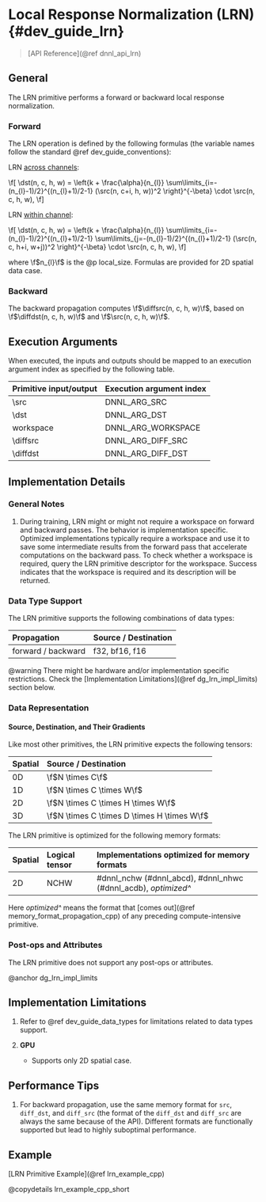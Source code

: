 Local Response Normalization (LRN) {#dev_guide_lrn}
====================================================

>
> [API Reference](@ref dnnl_api_lrn)
>

## General

The LRN primitive performs a forward or backward local response normalization.

### Forward

The LRN operation is defined by the following formulas (the variable names
follow the standard @ref dev_guide_conventions):

LRN [across channels](#dnnl_lrn_across_channels):

\f[
    \dst(n, c, h, w) =
        \left\{k + \frac{\alpha}{n_{l}}
            \sum\limits_{i=-(n_{l}-1)/2}^{(n_{l}+1)/2-1}
                (\src(n, c+i, h, w))^2
        \right\}^{-\beta}
        \cdot
        \src(n, c, h, w),
\f]

LRN [within channel](#dnnl_lrn_within_channel):

\f[
    \dst(n, c, h, w) =
        \left\{k + \frac{\alpha}{n_{l}}
            \sum\limits_{i=-(n_{l}-1)/2}^{(n_{l}+1)/2-1}
            \sum\limits_{j=-(n_{l}-1)/2}^{(n_{l}+1)/2-1}
                (\src(n, c, h+i, w+j))^2
        \right\}^{-\beta}
        \cdot
        \src(n, c, h, w),
\f]

where \f$n_{l}\f$ is the @p local_size. Formulas are provided for 2D spatial
data case.

### Backward

The backward propagation computes \f$\diffsrc(n, c, h, w)\f$, based on
\f$\diffdst(n, c, h, w)\f$ and \f$\src(n, c, h, w)\f$.

## Execution Arguments

When executed, the inputs and outputs should be mapped to an execution
argument index as specified by the following table.

| Primitive input/output | Execution argument index |
| ---                    | ---                      |
| \src                   | DNNL_ARG_SRC             |
| \dst                   | DNNL_ARG_DST             |
| workspace              | DNNL_ARG_WORKSPACE       |
| \diffsrc               | DNNL_ARG_DIFF_SRC        |
| \diffdst               | DNNL_ARG_DIFF_DST        |


## Implementation Details

### General Notes

1. During training, LRN might or might not require a workspace on forward and
   backward passes. The behavior is implementation specific. Optimized
   implementations typically require a workspace and use it to save some
   intermediate results from the forward pass that accelerate computations on
   the backward pass. To check whether a workspace is required, query the LRN
   primitive descriptor for the workspace. Success indicates that the workspace
   is required and its description will be returned.

### Data Type Support

The LRN primitive supports the following combinations of data types:

| Propagation        | Source / Destination |
| :--                | :--                  |
| forward / backward | f32, bf16, f16       |

@warning
    There might be hardware and/or implementation specific restrictions. Check
    the [Implementation Limitations](@ref dg_lrn_impl_limits) section below.

### Data Representation

#### Source, Destination, and Their Gradients

Like most other primitives, the LRN primitive expects the following
tensors:

| Spatial | Source / Destination
| :--     | :--
| 0D      | \f$N \times C\f$
| 1D      | \f$N \times C \times W\f$
| 2D      | \f$N \times C \times H \times W\f$
| 3D      | \f$N \times C \times D \times H \times W\f$

The LRN primitive is optimized for the following memory formats:

| Spatial | Logical tensor | Implementations optimized for memory formats
| :--     | :--            | :--
| 2D      | NCHW           | #dnnl_nchw (#dnnl_abcd), #dnnl_nhwc (#dnnl_acdb), *optimized^*

Here *optimized^* means the format that
[comes out](@ref memory_format_propagation_cpp)
of any preceding compute-intensive primitive.

### Post-ops and Attributes

The LRN primitive does not support any post-ops or attributes.


@anchor dg_lrn_impl_limits
## Implementation Limitations

1. Refer to @ref dev_guide_data_types for limitations related to data types
   support.

2. **GPU**
    - Supports only 2D spatial case.


## Performance Tips

1. For backward propagation, use the same memory format for `src`, `diff_dst`,
   and `diff_src` (the format of the `diff_dst` and `diff_src` are always the
   same because of the API). Different formats are functionally supported but
   lead to highly suboptimal performance.

## Example

[LRN Primitive Example](@ref lrn_example_cpp)

@copydetails lrn_example_cpp_short
